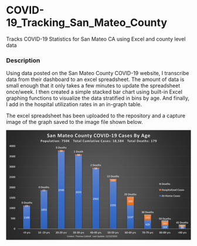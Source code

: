 # COVID-19_Tracking_San_Mateo_County
Tracks COVID-19 Statistics for San Mateo CA using Excel and county level data

### Description
Using data posted on the San Mateo County COVID-19 website, I transcribe data from their dashboard to an excel spreadsheet. The amount of data is small enough that it only takes a few minutes to update the spreadsheet once/week. I then created a simple stacked bar chart using built-in Excel graphing functions to visualize the data stratified in bins by age. And finally, I add in the hospital utilization rates in an in-graph table. 

The excel spreadsheet has been uploaded to the repository and a capture image of the graph saved to the image file shown below. 

![](/COVID-19_San-Mateo_County.png)
